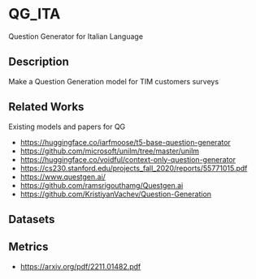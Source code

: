 <p align="center">
  <img src="">
</p>


# QG_ITA
Question Generator for Italian Language

## Description
Make a Question Generation model for TIM customers surveys

## Related Works
Existing models and papers for QG

- https://huggingface.co/iarfmoose/t5-base-question-generator
- https://github.com/microsoft/unilm/tree/master/unilm
- https://huggingface.co/voidful/context-only-question-generator
- https://cs230.stanford.edu/projects_fall_2020/reports/55771015.pdf
- https://www.questgen.ai/
- https://github.com/ramsrigouthamg/Questgen.ai
- https://github.com/KristiyanVachev/Question-Generation


## Datasets



## Metrics
- https://arxiv.org/pdf/2211.01482.pdf
